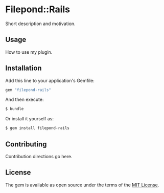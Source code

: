 # Filepond::Rails
Short description and motivation.

## Usage
How to use my plugin.

## Installation
Add this line to your application's Gemfile:

```ruby
gem "filepond-rails"
```

And then execute:
```bash
$ bundle
```

Or install it yourself as:
```bash
$ gem install filepond-rails
```

## Contributing
Contribution directions go here.

## License
The gem is available as open source under the terms of the [MIT License](https://opensource.org/licenses/MIT).
